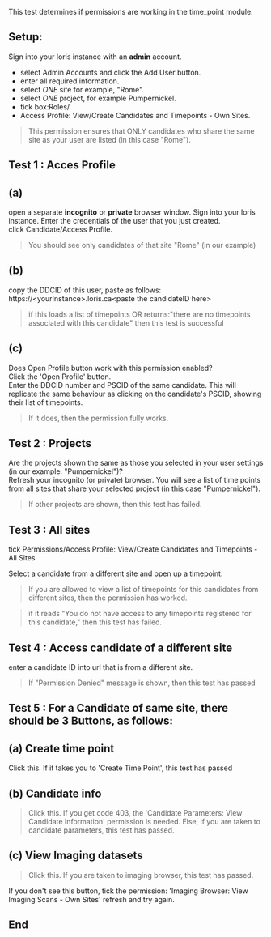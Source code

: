 
This test determines if permissions are working in the time_point module.<br>

Setup:<br>
-
Sign into your loris instance with an **admin** account.<br>

- select Admin Accounts and click the Add User button.<br> 
- enter all required information.<br>
- select *ONE* site for example, "Rome".<br>
- select *ONE* project, for example Pumpernickel.<br>
- tick box:Roles/
- Access Profile: View/Create Candidates and Timepoints - Own Sites.<br>

>This permission ensures that ONLY candidates who share the same site as your user are listed (in this case "Rome").<br>

Test 1 : Acces Profile
-
 
(a)
-
open a separate **incognito** or **private** browser window.
Sign into your loris instance. Enter the credentials of the user that you just created.<br>
click Candidate/Access Profile.<br>
>You should see only candidates of that site "Rome" (in our example)

(b)
-
copy the DDCID of this user, paste as follows:
https://\<yourInstance>\.loris.ca\<paste the candidateID here><br>
>if this loads a list of timepoints 
OR returns:"there are no timepoints associated with this candidate" then this test is successful

(c)
-
Does Open Profile button work with this permission enabled?<br>
Click the 'Open Profile' button.<br>
Enter the DDCID number and PSCID of the same candidate.
This will replicate the same behaviour as clicking on the candidate's PSCID, showing their list of timepoints.<br>
>If it does, then the permission fully works. 

Test 2 : Projects
-
Are the projects shown the same as those you selected in your user settings (in our example: "Pumpernickel")?<br>Refresh your incognito (or private) browser.
You will see a list of time points from all sites that share your selected project (in this case "Pumpernickel").<br> 
>If other projects are shown, then this test has failed.<br>


Test 3 : All sites
- 

tick 
Permissions/Access Profile: View/Create Candidates and Timepoints - All Sites

Select a candidate from a different site and open up a timepoint.

>If you are allowed to view a list of timepoints for this candidates from different sites, then the permission has worked.

>if it reads 
"You do not have access to any timepoints registered for this candidate," then this test has failed.

Test 4 : Access candidate of a different site
-
enter a candidate ID into url that is from a different site.

>If "Permission Denied" message is shown, then this test has passed

Test 5 : For a Candidate of **same site**, there should be 3 Buttons, as follows:<br>
-
(a) Create time point<br>
- 

Click this. If it takes you to 'Create Time Point', this test has passed
 
(b) Candidate info<br> 
-
>Click this. If you get code 403, the 
'Candidate Parameters: View Candidate Information' permission is needed.
Else, if you are taken to candidate parameters, this test has passed.

(c) View Imaging datasets<br>
- 
>Click this. If you are taken to imaging browser, this test has passed.<br>

If you don't see this button, tick the permission:
'Imaging Browser: View Imaging Scans - Own Sites'
refresh and try again.


End
-

